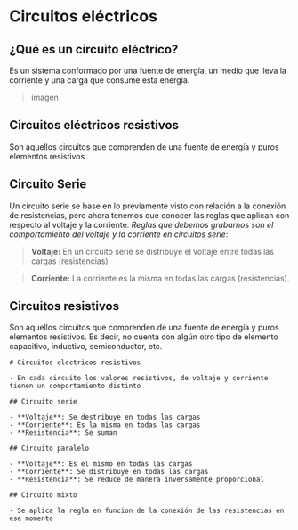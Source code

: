 # Circuitos eléctricos

## ¿Qué es un circuito eléctrico?

Es un sistema conformado por una fuente de energía, un medio que lleva la corriente y una carga que consume esta energía.

> imagen

## Circuitos eléctricos resistivos

Son aquellos circuitos que comprenden de una fuente de energía y puros elementos resistivos

## Circuito Serie

Un circuito serie se base en lo previamente visto con relación a la conexión de resistencias, pero ahora tenemos que conocer las reglas que aplican con respecto al voltaje y la corriente.
*Reglas que debemos grabarnos son el comportamiento del voltaje y la corriente en circuitos serie*:

> **Voltaje:** En un circuito serié se distribuye el voltaje entre todas las cargas (resistencias)

> **Corriente:** La corriente es la misma en todas las cargas (resistencias).

## Circuitos resistivos

Son aquellos circuitos que comprenden de una fuente de energía y puros elementos resistivos. Es decir, no cuenta con algún otro tipo de elemento capacitivo, inductivo, semiconductor, etc.

```markmap
# Circuitos electricos resistivos

- En cada circuito los valores resistivos, de voltaje y corriente tienen un comportamiento distinto 

## Circuito serie

- **Voltaje**: Se destribuye en todas las cargas
- **Corriente**: Es la misma en todas las cargas
- **Resistencia**: Se suman
    
## Circuito paralelo
    
- **Voltaje**: Es el mismo en todas las cargas
- **Corriente**: Se distribuye en todas las cargas
- **Resistencia**: Se reduce de manera inversamente proporcional

## Circuito mixto

- Se aplica la regla en funcion de la conexión de las resistencias en ese momento

```